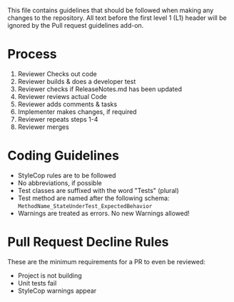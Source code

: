 ﻿This file contains guidelines that should be followed when making any
changes to the repository. All text before the first level 1 (L1) header
will be ignored by the Pull request guidelines add-on.

# Process
1. Reviewer Checks out code
2. Reviewer builds & does a developer test
3. Reviewer checks if ReleaseNotes.md has been updated
3. Reviewer reviews actual Code
4. Reviewer adds comments & tasks
5. Implementer makes changes, if required
6. Reviewer repeats steps 1-4
7. Reviewer merges


# Coding Guidelines
* StyleCop rules are to be followed
* No abbreviations, if possible
* Test classes are suffixed with the word "Tests" (plural)
* Test method are named after the following schema:
 `MethodName_StateUnderTest_ExpectedBehavior`
* Warnings are treated as errors. No new Warnings allowed!

# Pull Request Decline Rules
These are the minimum requirements for a PR to even be reviewed:
* Project is not building
* Unit tests fail
* StyleCop warnings appear